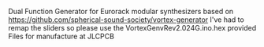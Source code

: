 Dual Function Generator for Eurorack modular synthesizers based on https://github.com/spherical-sound-society/vortex-generator
I've had to remap the sliders so please use the VortexGenvRev2.024G.ino.hex provided
Files for manufacture at JLCPCB
